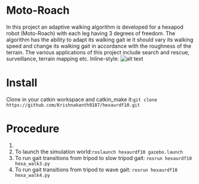 # Moto-Roach
In this project an adaptive walking algorithm is developed for a hexapod robot (Moto-Roach) with each leg having 3 degrees of freedom. The algorithm has the ability to adapt its walking gait ie it should vary its walking speed and change its walking gait in accordance with the roughness of the terrain. The various applications of this project include search and rescue, surveillance, terrain mapping etc.
Inline-style: 
![alt text](https://github.com/Krishnakanth9187/hexaurdf10/commit/9ec349510f36ac5e99670b9269d6c2de8f84b2fe)
# Install

Clone in your catkin workspace and catkin_make it:```git clone https://github.com/Krishnakanth9187/hexaurdf10.git```
# Procedure
1. 
2. To launch the simulation world:```roslaunch hexaurdf10 gazebo.launch```
3. To run gait transitions from tripod to slow tripod gait:
```rosrun hexaurdf10 hexa_walk3.py```
4. To run gait transitions from tripod to wave gait:
```rosrun hexaurdf10 hexa_walk4.py```
